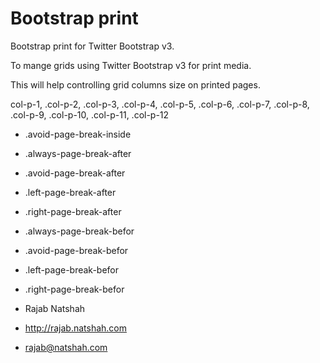 Bootstrap print
====================

 Bootstrap print for Twitter Bootstrap v3.
 
 To mange grids using Twitter Bootstrap v3 for print media.
 
 This will help controlling grid columns size on printed pages.
 
  col-p-1,
 .col-p-2,
 .col-p-3,
 .col-p-4,
 .col-p-5,
 .col-p-6,
 .col-p-7,
 .col-p-8,
 .col-p-9,
 .col-p-10,
 .col-p-11,
 .col-p-12
 
  - .avoid-page-break-inside

  - .always-page-break-after
  - .avoid-page-break-after
  - .left-page-break-after
  - .right-page-break-after

  - .always-page-break-befor
  - .avoid-page-break-befor
  - .left-page-break-befor
  - .right-page-break-befor




   - Rajab Natshah
   - http://rajab.natshah.com
   - rajab@natshah.com
